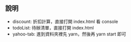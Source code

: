 ## 說明

- discount: 折扣計算，直接打開 index.html 看 console
- todoList: 待辦清單，直接打開 index.html
- yahoo-tab: 進到資料夾裡先 yarn，然後再 yarn start 即可
